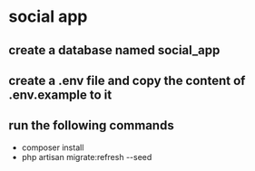 # social app 
## create a database named social_app
## create a .env file and copy the content of .env.example to it
## run the following commands
- composer install
- php artisan migrate:refresh --seed



